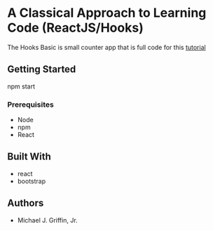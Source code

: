 # A Classical Approach to Learning Code (ReactJS/Hooks)

The Hooks Basic is small counter app that is full code for this <a href="https://www.youtube.com/watch?v=PJBTuNpfUks" target="_blank">tutorial</a>


## Getting Started

npm start


### Prerequisites

-   Node
-   npm
-   React



## Built With
-   react
-   bootstrap


## Authors
-   Michael J. Griffin, Jr.